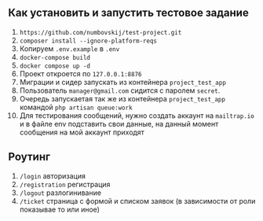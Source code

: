 ## Как установить и запустить тестовое задание

1. ```https://github.com/numbovskij/test-project.git```
2. ```composer install --ignore-platform-reqs```
3. Копируем ```.env.example``` в ```.env```
4. ```docker-compose build```
5. ```docker compose up -d```
6. Проект откроется по ```127.0.0.1:8876```
7. Миграции и сидер запускать из контейнера ```project_test_app```
8. Пользователь ```manager@gmail.com``` сидится с паролем ```secret```.
9. Очередь запускаетая так же из контейнера ```project_test_app``` командой ```php artisan queue:work```
10. Для тестирования сообщений, нужно создать аккаунт на ```mailtrap.io``` и в файле env подставить свои данные, на данный момент сообщения на мой аккаунт приходят


## Роутинг
1. ```/login``` авторизация
2. ```/registration``` регистрация
3. ```/logout``` разлогинивание
4. ```/ticket``` страница с формой и списком заявок (в зависимости от роли показывае то или иное)
